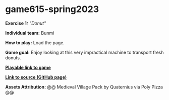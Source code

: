 # game615-spring2023
 
**Exercise 1:** _"Donut"_

**Individual team:** Bunmi

**How to play:** 
Load the page. 

**Game goal:** 
Enjoy looking at this very impractical machine to transport fresh donuts.

[**Playable link to game**](https://tighnarifox.github.io/game615-spring2023-01/exercise01/play/) 

[**Link to source (GitHub page)**](https://tighnarifox.github.io/game615-spring2023-02/exercisee02/play/) 

**Assets Attribution:**
@@ Medieval Village Pack by Quaternius via Poly Pizza @@
